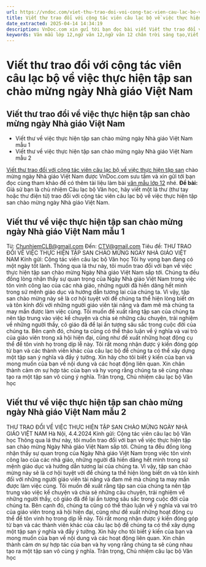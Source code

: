 ```yaml
---
url: https://vndoc.com/viet-thu-trao-doi-voi-cong-tac-vien-cau-lac-bo-ve-viec-thuc-hien-tap-san-chao-mung-ngay-nha-giao-viet-nam-325679
title: Viết thư trao đổi với cộng tác viên câu lạc bộ về việc thực hiện tập san chào mừng ngày Nhà giáo Việt Nam - VnDoc.com
date_extracted: 2025-04-14 14:34:19
description: VnDoc.com xin gửi tới bạn đọc bài viết Viết thư trao đổi với cộng tác viên câu lạc bộ về việc thực hiện tập san chào mừng ngày Nhà giáo Việt Nam. Mời các bạn cùng theo dõi bài viết dưới đây.
keywords: Văn mẫu lớp 12,ngữ văn 12,ngữ văn 12 chân trời sáng tạo,Viết thư trao đổi với cộng tác viên câu lạc bộ về việc thực hiện tập san chào mừng ngày Nhà giáo Việt Nam,Viết thư trao đổi về việc thực hiện tập san chào mừng ngày Nhà giáo Việt Nam,Viết thư về việc thực hiện tập san chào mừng ngày Nhà giáo Việt Nam
---
```


# Viết thư trao đổi với cộng tác viên câu lạc bộ về việc thực hiện tập san chào mừng ngày Nhà giáo Việt Nam
## Viết thư trao đổi về việc thực hiện tập san chào mừng ngày Nhà giáo Việt Nam
  * Viết thư về việc thực hiện tập san chào mừng ngày Nhà giáo Việt Nam mẫu 1
  * Viết thư về việc thực hiện tập san chào mừng ngày Nhà giáo Việt Nam mẫu 2

[Viết thư trao đổi với cộng tác viên câu lạc bộ về việc thực hiện tập san](<https://vndoc.com/viet-thu-trao-doi-voi-cong-tac-vien-cau-lac-bo-ve-viec-thuc-hien-tap-san-chao-mung-ngay-nha-giao-viet-nam-325679>) chào mừng ngày Nhà giáo Việt Nam được VnDoc.com sưu tầm và xin gửi tới bạn đọc cùng tham khảo để có thêm tài liệu làm bài [văn mẫu lớp 12](<https://vndoc.com/van-mau-lop12>) nhé.
**Đề bài:** Giả sử bạn là chủ nhiệm Câu lạc bộ Văn học, hãy viết một lá thư \(thư tay hoặc thư điện tử\) trao đổi với cộng tác viên câu lạc bộ về việc thực hiện tập san chào mừng ngày Nhà giáo Việt Nam.
## Viết thư về việc thực hiện tập san chào mừng ngày Nhà giáo Việt Nam mẫu 1
Từ: ChunhiemCLB@gmail.com
Đến: CTV@gmail.com
Tiêu đề: THƯ TRAO ĐỔI VỀ VIỆC THỰC HIỆN TẬP SAN CHÀO MỪNG NGÀY NHÀ GIÁO VIỆT NAM
Kính gửi: Cộng tác viên câu lạc bộ Văn học
Tôi hy vọng bạn đang có một ngày tốt lành. Thông qua lá thư này, tôi muốn trao đổi với bạn về việc thực hiện tập san chào mừng Ngày Nhà giáo Việt Nam sắp tới.
Chúng ta đều đồng lòng nhận thấy sự quan trọng của Ngày Nhà giáo Việt Nam trong việc tôn vinh công lao của các nhà giáo, những người đã hiến dâng hết mình trong sứ mệnh giáo dục và hướng dẫn tương lai của chúng ta. Vì vậy, tập san chào mừng này sẽ là cơ hội tuyệt vời để chúng ta thể hiện lòng biết ơn và tôn kính đối với những người giáo viên tài năng và đam mê mà chúng ta may mắn được làm việc cùng.
Tôi muốn đề xuất rằng tập san của chúng ta nên tập trung vào việc kể chuyện và chia sẻ những câu chuyện, trải nghiệm về những người thầy, cô giáo đã để lại ấn tượng sâu sắc trong cuộc đời của chúng ta. Bên cạnh đó, chúng ta cũng có thể thảo luận về ý nghĩa và vai trò của giáo viên trong xã hội hiện đại, cũng như đề xuất những hoạt động cụ thể để tôn vinh họ trong dịp lễ này.
Tôi rất mong nhận được ý kiến đóng góp từ bạn và các thành viên khác của câu lạc bộ để chúng ta có thể xây dựng một tập san ý nghĩa và đầy ý tưởng. Xin hãy cho tôi biết ý kiến của bạn và mong muốn của bạn về nội dung và các hoạt động liên quan.
Xin chân thành cảm ơn sự hợp tác của bạn và hy vọng rằng chúng ta sẽ cùng nhau tạo ra một tập san vô cùng ý nghĩa.
Trân trọng,
Chủ nhiệm câu lạc bộ Văn học
## Viết thư về việc thực hiện tập san chào mừng ngày Nhà giáo Việt Nam mẫu 2
THƯ TRAO ĐỔI VỀ VIỆC THỰC HIỆN TẬP SAN CHÀO MỪNG NGÀY
NHÀ GIÁO VIỆT NAM
Hà Nội, 4.4.2024
Kính gửi: Cộng tác viên câu lạc bộ Văn học
Thông qua lá thư này, tôi muốn trao đổi với bạn về việc thực hiện tập san chào mừng Ngày Nhà giáo Việt Nam sắp tới.
Chúng ta đều đồng lòng nhận thấy sự quan trọng của Ngày Nhà giáo Việt Nam trong việc tôn vinh công lao của các nhà giáo, những người đã hiến dâng hết mình trong sứ mệnh giáo dục và hướng dẫn tương lai của chúng ta. Vì vậy, tập san chào mừng này sẽ là cơ hội tuyệt vời để chúng ta thể hiện lòng biết ơn và tôn kính đối với những người giáo viên tài năng và đam mê mà chúng ta may mắn được làm việc cùng.
Tôi muốn đề xuất rằng tập san của chúng ta nên tập trung vào việc kể chuyện và chia sẻ những câu chuyện, trải nghiệm về những người thầy, cô giáo đã để lại ấn tượng sâu sắc trong cuộc đời của chúng ta. Bên cạnh đó, chúng ta cũng có thể thảo luận về ý nghĩa và vai trò của giáo viên trong xã hội hiện đại, cũng như đề xuất những hoạt động cụ thể để tôn vinh họ trong dịp lễ này.
Tôi rất mong nhận được ý kiến đóng góp từ bạn và các thành viên khác của câu lạc
bộ để chúng ta có thể xây dựng một tập san ý nghĩa và đầy ý tưởng. Xin hãy cho tôi biết ý kiến của bạn và mong muốn của bạn về nội dung và các hoạt động liên quan.
Xin chân thành cảm ơn sự hợp tác của bạn và hy vọng rằng chúng ta sẽ cùng nhau tạo ra một tập san vô cùng ý nghĩa.
Trân trọng,
Chủ nhiệm câu lạc bộ Văn học
